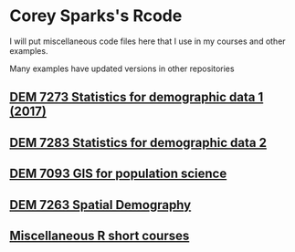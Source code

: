 Corey Sparks's Rcode 
=====

I will put miscellaneous code files here that I use in my courses and other examples. 

Many examples have updated versions in other repositories

## [DEM 7273 Statistics for demographic data 1 (2017)](https://github.com/coreysparks/DEM7273)

## [DEM 7283 Statistics for demographic data 2](https://github.com/coreysparks/DEM7283)

## [DEM 7093 GIS for population science](https://github.com/coreysparks/DEM7093)

## [DEM 7263 Spatial Demography](https://github.com/coreysparks/DEM7263)

## [Miscellaneous R short courses](https://github.com/coreysparks/r_courses)
